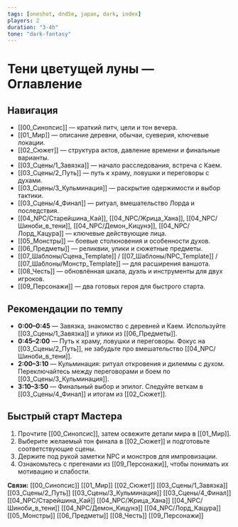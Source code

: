 ```yaml
---
tags: [oneshot, dnd5e, japan, dark, index]
players: 2
duration: "3-4h"
tone: "dark-fantasy"
---
```


# Тени цветущей луны — Оглавление

## Навигация
- [[00_Синопсис]] — краткий питч, цели и тон вечера.
- [[01_Мир]] — описание деревни, обычаи, суеверия, ключевые локации.
- [[02_Сюжет]] — структура актов, давление времени и финальные варианты.
- [[03_Сцены/1_Завязка]] — начало расследования, встреча с Каем.
- [[03_Сцены/2_Путь]] — путь к храму, ловушки и переговоры с духами.
- [[03_Сцены/3_Кульминация]] — раскрытие одержимости и выбор тактики.
- [[03_Сцены/4_Финал]] — ритуал, вмешательство Лорда и последствия.
- [[04_NPC/Старейшина_Кай]], [[04_NPC/Жрица_Хана]], [[04_NPC/Шиноби_в_тени]], [[04_NPC/Демон_Кицунэ]], [[04_NPC/Лорд_Кацура]] — ключевые действующие лица.
- [[05_Монстры]] — боевые столкновения и особенности духов.
- [[06_Предметы]] — реликвии, улики и сюжетные предметы.
- [[07_Шаблоны/Сцена_Template]] / [[07_Шаблоны/NPC_Template]] / [[07_Шаблоны/Монстр_Template]] — для расширения ваншота.
- [[08_Честь]] — обновлённая шкала, дуэль и инструменты для двух игроков.
- [[09_Персонажи]] — два готовых героя для быстрого старта.

## Рекомендации по темпу
- **0:00–0:45** — Завязка, знакомство с деревней и Каем. Используйте [[03_Сцены/1_Завязка]] и улики из [[06_Предметы]].
- **0:45–2:00** — Путь к храму, ловушки и переговоры. Фокус на [[03_Сцены/2_Путь]], не забудьте про вмешательство [[04_NPC/Шиноби_в_тени]].
- **2:00–3:10** — Кульминация: ритуал откровения и дилеммы с духом. Переключайтесь между переговорами и боем по [[03_Сцены/3_Кульминация]].
- **3:10–3:50** — Финальный выбор и эпилог. Следуйте веткам в [[03_Сцены/4_Финал]] и итогам из [[02_Сюжет]].

## Быстрый старт Мастера
1. Прочтите [[00_Синопсис]], затем освежите детали мира в [[01_Мир]].
2. Выберите желаемый тон финала в [[02_Сюжет]] и подготовьте соответствующие сцены.
3. Держите под рукой заметки NPC и монстров для импровизации.
4. Ознакомьтесь с прегенами из [[09_Персонажи]], чтобы понимать их мотивацию и слабости.

**Связи:** [[00_Синопсис]] [[01_Мир]] [[02_Сюжет]] [[03_Сцены/1_Завязка]] [[03_Сцены/2_Путь]] [[03_Сцены/3_Кульминация]] [[03_Сцены/4_Финал]] [[04_NPC/Старейшина_Кай]] [[04_NPC/Жрица_Хана]] [[04_NPC/Шиноби_в_тени]] [[04_NPC/Демон_Кицунэ]] [[04_NPC/Лорд_Кацура]] [[05_Монстры]] [[06_Предметы]] [[08_Честь]] [[09_Персонажи]]
